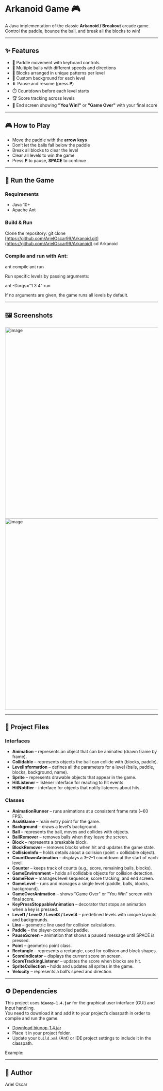 # Arkanoid Game 🎮

A Java implementation of the classic **Arkanoid / Breakout** arcade game.  
Control the paddle, bounce the ball, and break all the blocks to win!  

---

## ✨ Features
- 🏓 Paddle movement with keyboard controls  
- 🔵 Multiple balls with different speeds and directions  
- 🧱 Blocks arranged in unique patterns per level  
- 🎨 Custom background for each level  
- ⏸️ Pause and resume (press **P**)  
- ⏱️ Countdown before each level starts  
- 🏆 Score tracking across levels  
- 🎉 End screen showing **"You Win!"** or **"Game Over"** with your final score  

---

## 🎮 How to Play
- Move the paddle with the **arrow keys**  
- Don’t let the balls fall below the paddle  
- Break all blocks to clear the level  
- Clear all levels to win the game  
- Press **P** to pause, **SPACE** to continue  

---

## 🚀 Run the Game
### Requirements
- Java 10+  
- Apache Ant  

### Build & Run
Clone the repository:
git clone [https://github.com/ArielOscar99/Arkanoid.git](https://github.com/ArielOscar99/Arkanoid)
cd Arkanoid

### Compile and run with Ant:

ant compile
ant run

Run specific levels by passing arguments:

ant -Dargs="1 3 4" run

If no arguments are given, the game runs all levels by default.

---

## 🖼️ Screenshots

<img width="802" height="629" alt="image" src="https://github.com/user-attachments/assets/843e16be-a378-4b63-998c-e4007aa41709" />
<img width="802" height="629" alt="image" src="https://github.com/user-attachments/assets/cacacf4e-af48-4f13-86e5-80adfa2487b1" />

---

## 📂 Project Files

### Interfaces
- **Animation** – represents an object that can be animated (drawn frame by frame).
- **Collidable** – represents objects the ball can collide with (blocks, paddle).
- **LevelInformation** – defines all the parameters for a level (balls, paddle, blocks, background, name).
- **Sprite** – represents drawable objects that appear in the game.
- **HitListener** – listener interface for reacting to hit events.
- **HitNotifier** – interface for objects that notify listeners about hits.

### Classes
- **AnimationRunner** – runs animations at a consistent frame rate (~60 FPS).
- **Ass6Game** – main entry point for the game.
- **Background** – draws a level’s background.
- **Ball** – represents the ball, moves and collides with objects.
- **BallRemover** – removes balls when they leave the screen.
- **Block** – represents a breakable block.
- **BlockRemover** – removes blocks when hit and updates the game state.
- **CollisionInfo** – holds details about a collision (point + collidable object).
- **CountDownAnimation** – displays a 3–2–1 countdown at the start of each level.
- **Counter** – keeps track of counts (e.g., score, remaining balls, blocks).
- **GameEnvironment** – holds all collidable objects for collision detection.
- **GameFlow** – manages level sequence, score tracking, and end screen.
- **GameLevel** – runs and manages a single level (paddle, balls, blocks, background).
- **GameOverAnimation** – shows "Game Over" or "You Win" screen with final score.
- **KeyPressStoppableAnimation** – decorator that stops an animation when a key is pressed.
- **Level1 / Level2 / Level3 / Level4** – predefined levels with unique layouts and backgrounds.
- **Line** – geometric line used for collision calculations.
- **Paddle** – the player-controlled paddle.
- **PauseScreen** – animation that shows a paused message until SPACE is pressed.
- **Point** – geometric point class.
- **Rectangle** – represents a rectangle, used for collision and block shapes.
- **ScoreIndicator** – displays the current score on screen.
- **ScoreTrackingListener** – updates the score when blocks are hit.
- **SpriteCollection** – holds and updates all sprites in the game.
- **Velocity** – represents a ball’s speed and direction.

---

## ⚙️ Dependencies

This project uses **`biuoop-1.4.jar`** for the graphical user interface (GUI) and input handling.  
You need to download it and add it to your project’s classpath in order to compile and run the game.

- [Download biuoop-1.4.jar](https://www.cs.biu.ac.il/~intro2cs/biuoop/biuoop-1.4.jar)  
- Place it in your project folder.  
- Update your `build.xml` (Ant) or IDE project settings to include it in the classpath.  

Example:
<path id="classpath">
    <pathelement location="biuoop-1.4.jar"/>
</path>

---

## 👤 Author

Ariel Oscar
